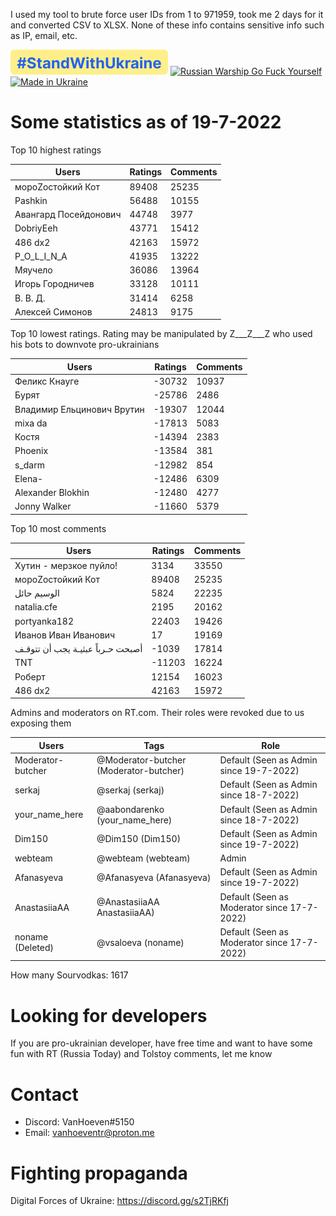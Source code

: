 I used my tool to brute force user IDs from 1 to 971959, took me 2 days for it and converted CSV to XLSX. None of these info contains sensitive info such as IP, email, etc.

[![Stand With Ukraine](https://raw.githubusercontent.com/vshymanskyy/StandWithUkraine/main/badges/StandWithUkraine.svg)](https://stand-with-ukraine.pp.ua) [![Russian Warship Go Fuck Yourself](https://raw.githubusercontent.com/vshymanskyy/StandWithUkraine/main/badges/RussianWarship.svg)](https://stand-with-ukraine.pp.ua) [![Made in Ukraine](https://img.shields.io/badge/made_in-ukraine-ffd700.svg?labelColor=0057b7)](https://stand-with-ukraine.pp.ua)

# Some statistics as of 19-7-2022

Top 10 highest ratings

| Users                 | Ratings | Comments |
|-----------------------|---------|----------|
| мороZостойкий Кот     | 89408   | 25235    |
| Pashkin               | 56488   | 10155    |
| Авангард Посейдонович | 44748   | 3977     |
| DobriyEeh             | 43771   | 15412    |
| 486 dx2               | 42163   | 15972    |
| P_O_L_I_N_A           | 41935   | 13222    |
| Мяучело               | 36086   | 13964    |
| Игорь   Городничев    | 33128   | 10111    |
| В. В. Д.              | 31414   | 6258     |
| Алексей   Симонов     | 24813   | 9175     |

Top 10 lowest ratings. Rating may be manipulated by Z___Z___Z who used his bots to downvote pro-ukrainians

| Users                      | Ratings | Comments |
|----------------------------|---------|----------|
| Феликс Кнауге              | -30732  | 10937    |
| Бypят                      | -25786  | 2486     |
| Владимир Ельцинович Врутин | -19307  | 12044    |
| mixa da                    | -17813  | 5083     |
| Костя                      | -14394  | 2383     |
| Phoenix                    | -13584  | 381      |
| s_darm                     | -12982  | 854      |
| Elena-                     | -12486  | 6309     |
| Alexander Blokhin          | -12480  | 4277     |
| Jonny   Walker             | -11660  | 5379     |

Top 10 most comments

| Users                              | Ratings | Comments |
|------------------------------------|---------|----------|
| Хутин - мерзкое пуйло!             | 3134    | 33550    |
| мороZостойкий   Кот                | 89408   | 25235    |
| الوسيم حائل                        | 5824    | 22235    |
| natalia.cfe                        | 2195    | 20162    |
| portyanka182                       | 22403   | 19426    |
| Иванов   Иван Иванович             | 17      | 19169    |
| أصبحت حـرباً عبثيـة يجب أن   تتوقـف | -1039   | 17814    |
| TNT                                | -11203  | 16224    |
| Роберт                             | 12154   | 16023    |
| 486 dx2                            | 42163   | 15972    |

Admins and moderators on RT.com. Their roles were revoked due to us exposing them

| Users             | Tags              | Role      |
|-------------------|-------------------|-----------|
| Moderator-butcher | @Moderator-butcher (Moderator-butcher)| Default (Seen as Admin since 19-7-2022)    |
| serkaj            | @serkaj (serkaj)           | Default (Seen as Admin since 18-7-2022)     |
| your_name_here    | @aabondarenko (your_name_here)     | Default (Seen as Admin since 18-7-2022)     |
| Dim150            | @Dim150 (Dim150)           | Default (Seen as Admin since 19-7-2022)     |
| webteam           | @webteam (webteam)          | Admin     |
| Afanasyeva        | @Afanasyeva (Afanasyeva)       |  Default (Seen as Admin since 19-7-2022)     |
| AnastasiiaAA      | @AnastasiiaAA AnastasiiaAA)   | Default (Seen as Moderator since 17-7-2022) |
| noname (Deleted)           | @vsaloeva (noname)       | Default (Seen as Moderator since 17-7-2022) |

How many Sourvodkas: 1617

# Looking for developers

If you are pro-ukrainian developer, have free time and want to have some fun with RT (Russia Today) and Tolstoy comments, let me know

# Contact
- Discord: VanHoeven#5150
- Email: vanhoeventr@proton.me

# Fighting propaganda

Digital Forces of Ukraine: https://discord.gg/s2TjRKfj
